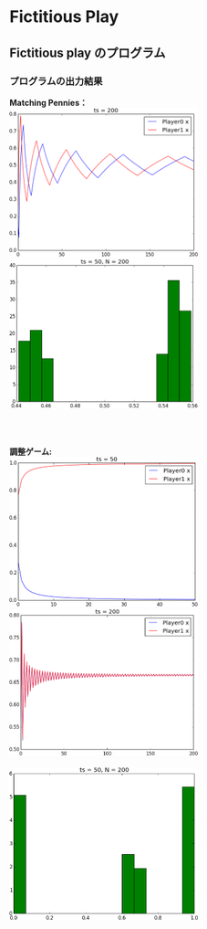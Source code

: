 ﻿Fictitious Play
========
<h2>
Fictitious play のプログラム
</h2>

<h3>
プログラムの出力結果 <br>
</h3>

<strong>Matching Pennies：<strong> <br>
<img src="Matpenny200.png" alt="MP_x0_values" width="330"/>　　
<img src="Matpenny_hist50_200.png" alt="MP_histogram" width="330"/>

<br>
<br>

<strong>調整ゲーム:<strong><br>
<img src="2coordgame50.png" alt="CO_x0_values50" width="330"/>　　
<img src="2coordgame200.png" alt="CO_x0_values200" width="330"/>
<br>
<br>
<img src="2coordgame_hist50_200.png" alt="CO_histogram" width="330"/>
